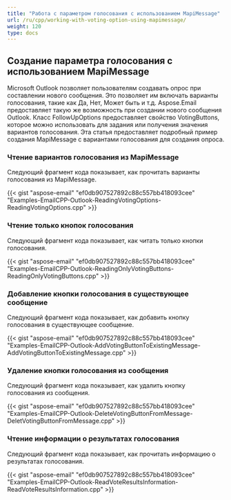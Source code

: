 ```yaml
---
title: "Работа с параметром голосования с использованием MapiMessage"
url: /ru/cpp/working-with-voting-option-using-mapimessage/
weight: 120
type: docs
---
```


## **Создание параметра голосования с использованием MapiMessage**
Microsoft Outlook позволяет пользователям создавать опрос при составлении нового сообщения. Это позволяет им включать варианты голосования, такие как Да, Нет, Может быть и т.д. Aspose.Email предоставляет такую же возможность при создании нового сообщения Outlook. Класс FollowUpOptions предоставляет свойство VotingButtons, которое можно использовать для задания или получения значения вариантов голосования. Эта статья предоставляет подробный пример создания MapiMessage с вариантами голосования для создания опроса.
### **Чтение вариантов голосования из MapiMessage**
Следующий фрагмент кода показывает, как прочитать варианты голосования из MapiMessage.



{{< gist "aspose-email" "ef0db907527892c88c557bb418093cee" "Examples-EmailCPP-Outlook-ReadingVotingOptions-ReadingVotingOptions.cpp" >}}
### **Чтение только кнопок голосования**
Следующий фрагмент кода показывает, как читать только кнопки голосования.

{{< gist "aspose-email" "ef0db907527892c88c557bb418093cee" "Examples-EmailCPP-Outlook-ReadingOnlyVotingButtons-ReadingOnlyVotingButtons.cpp" >}}
### **Добавление кнопки голосования в существующее сообщение**
Следующий фрагмент кода показывает, как добавить кнопку голосования в существующее сообщение.

{{< gist "aspose-email" "ef0db907527892c88c557bb418093cee" "Examples-EmailCPP-Outlook-AddVotingButtonToExistingMessage-AddVotingButtonToExistingMessage.cpp" >}}
### **Удаление кнопки голосования из сообщения**
Следующий фрагмент кода показывает, как удалить кнопку голосования из сообщения.

{{< gist "aspose-email" "ef0db907527892c88c557bb418093cee" "Examples-EmailCPP-Outlook-DeleteVotingButtonFromMessage-DeletVotingButtonFromMessage.cpp" >}}
### **Чтение информации о результатах голосования**
Следующий фрагмент кода показывает, как прочитать информацию о результатах голосования.

{{< gist "aspose-email" "ef0db907527892c88c557bb418093cee" "Examples-EmailCPP-Outlook-ReadVoteResultsInformation-ReadVoteResultsInformation.cpp" >}}